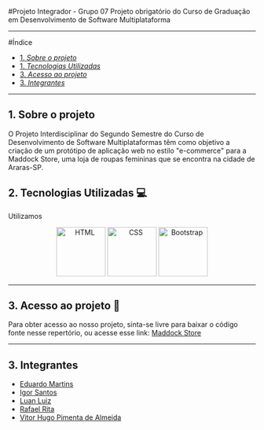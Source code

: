 #Projeto Integrador - Grupo 07 
Projeto obrigatório do Curso de Graduação em Desenvolvimento de Software Multiplataforma

---
#Índice
- [1. _Sobre o projeto_](#1-sobre-o-projeto)
- [1. _Tecnologias Utilizadas_](#2-tecnologias-utilizadas)
- [3. _Acesso ao projeto_](#3-acesso)
- [3. _Integrantes_](#3-integrantes)

---
## 1. Sobre o projeto 
O Projeto Interdisciplinar do Segundo Semestre do Curso de Desenvolvimento de Software Multiplataformas têm como objetivo a criação de um protótipo de aplicação web no estilo "e-commerce" para a Maddock Store, uma loja de roupas femininas que se encontra na cidade de Araras-SP.

## 2. Tecnologias Utilizadas 💻
Utilizamos
<p align="center">
  <img src="https://user-images.githubusercontent.com/25181517/192158954-f88b5814-d510-4564-b285-dff7d6400dad.png" alt="HTML" width="100" />
  <img src="https://user-images.githubusercontent.com/25181517/183898674-75a4a1b1-f960-4ea9-abcb-637170a00a75.png" alt="CSS" width="100" />
  <img src="https://cdn.jsdelivr.net/gh/devicons/devicon@latest/icons/bootstrap/bootstrap-original-wordmark.svg" alt="Bootstrap" width="100"/>
</p>

---
## 3. Acesso ao projeto 📁
Para obter acesso ao nosso projeto, sinta-se livre para baixar o código fonte nesse repertório, ou acesse esse link: [Maddock Store](https://cat-bounce.com)

---
## 3. Integrantes
 - [Eduardo Martins](https://github.com)
 - [Igor Santos](https://github.com)
 - [Luan Luiz](https://github.com)
 - [Rafael Rita](https://github.com)
 - [Vitor Hugo Pimenta de Almeida](https://github.com)
